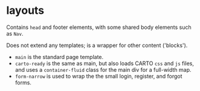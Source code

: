 # layouts

Contains `head` and footer elements, with some shared body elements such as `Nav`.

Does not extend any templates; is a wrapper for other content ('blocks').

* `main` is the standard page template.
* `carto-ready` is the same as main, but also loads CARTO `css` and `js` files, and uses a `container-fluid` class for the main div for a full-width map.
* `form-narrow` is used to wrap the the small login, register, and forgot forms.